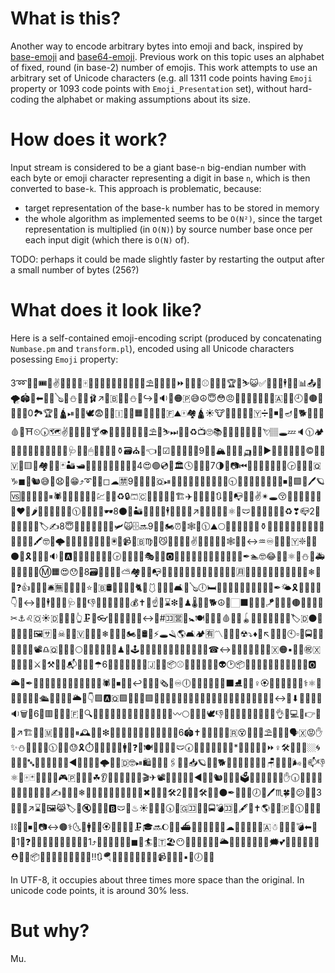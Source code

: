 What is this?
=============

Another way to encode arbitrary bytes into emoji and back, inspired by [base-emoji](https://github.com/pfrazee/base-emoji) and [base64-emoji](https://github.com/watson/base64-emoji). Previous work on this topic uses an alphabet of fixed, round (in base-2) number of emojis. This work attempts to use an arbitrary set of Unicode characters (e.g. all 1311 code points having `Emoji` property or 1093 code points with `Emoji_Presentation` set), without hard-coding the alphabet or making assumptions about its size.

How does it work?
=================

Input stream is considered to be a giant base-`n` big-endian number with each byte or emoji character representing a digit in base `n`, which is then converted to base-`k`. This approach is problematic, because:

 * target representation of the base-`k` number has to be stored in memory
 * the whole algorithm as implemented seems to be `O(N²)`, since the target representation is multiplied (in `O(N)`) by source number base once per each input digit (which there is `O(N)` of).

TODO: perhaps it could be made slightly faster by restarting the output after a small number of bytes (256?)

What does it look like?
=======================

Here is a self-contained emoji-encoding script (produced by concatenating `Numbase.pm` and `transform.pl`), encoded using all Unicode characters posessing `Emoji` property:

3➿🎥🦧🎟🎡✌💭💞😿🦉🀄🛶🔭💥🔪👕🦨🔼🤬🥃📿⛱🦠🎆🔨➖⏩♉🧄💦⚾🍷🦏🍏🏆🐍⛷😺✅🔲🐢💆🕴📼🕌📊📤🎉🌪🏟🧄⬅🐨♌🪕🤱⛄🎉🌈🩰↗🎣🇧🦗🤧⛄🐲↪🙍🔉🚣🟠🇵😅☮😇😳😠👲🥯📴❕⛺🤵🎥🇦🥧🚾🕘🧫🟤📰🔔💐💭0🏞🏆🐒🛕⏯💽🐆🕊😨🚡🦼🇮💩💂🟧🦳🥼🌞🌒🇫⛰🀄🏘🛕☀🐮🤼🔭🌿❔🚦🇾➗🐍◾🐶🪔🤥🐕🚩🈚🤕🩸🔎⛩⏲🕠🗺✌🚠😖🤒🐶🍸👁🍄🥂🐶🚅🚬✊🎥⛱🦅⛷⏭🧶🐓♻📺🙄📚🙍🥍🐰🎿📄🌚🏣💘🏽🕳💤🔈🕦🏕🦐💄😅🔛🎣🆒🥉🐆🧇🤰🩺😕👄🖱🐂🐚🧀🚗⚱🗃⛪💼👈🥖☑👨🎱👏🚰👰9🏇🎻🏔🐚🎠♎🛺📯🤎▶🥎💵🔤🌵🌮💽©🥥📔🇻🦪🟨🧓🏘🌹👳🃏🏜🛥🏃🏇🔵😤😧🐯👛🌷🍼4😍🟢💿🦆🏛🕓🦼😢💚7🌗🦦📷⏮🌛🐶🦑🌛🦠🤪🥵🕞🍩😒🦠🇶♑◼💾🐿😅🧵😧🤳😁⤴➰🍶🧡◻☁🈲9💾🔟🔯🌿🇶⏯🍍🦱🛫🆑🈚🦂🗻🥿🔢😪🕤😻🔀🛄🖖🈸💔💨😎⏹🍑🟪🔵🖊🪐🆚📌🤝🧀🏹🍅⏸🕷🧤🌹📅🖤🏹📔💹🐺🦄♻🔒🩳🇨🔖🉑🧳🔦🧤🏗✈🧑📶🏅💪🔃😏📶📭🧘🐮✌✴🕳😚📿🔮🥱🧭💬🚡🔨♥🍍🌶🔺🤟👘🔻😆🦘🕦🧴💥🤘🎵🕶8⚫🔭🏜🚎😊🔽🚟🕴🥵🎪🧇💟↗🥂💎🍛🏅💡⚛🍺🩲♊💋🦾🦐🦡😠♻❣📪2👑👭🔼🦱💂🥊🏷✍8😇🦶🐲🥗📏🦛📒😤🛩🙀🗄🔜9🌸😚🏍⏰🗼🕸🎸🕦⛰🌕💂🎩✅♒🍵💪⚱🦾🌽🧠🦌🗻🦿🦰🦮🌔🧩👠⛎💫👒🖍🤓🚱🌩🐘💎📝🆒👤🦆🐩💺🖲📅📹🧭🇧♍🌆😼🈴💸🍵🔏✌🆑👣🚸🌲🤿🕸🔹🧕↔♒♾🏦🍓💩🇾❇🛃😍⚫🏓🎗🦡🦡🆙🔉🐮🅰🥅🧖🔖📿➖🏓🤮🕞👳😏🤦😶🎭🧮🥶🅾👣🧇💎⏬💋📁😅🧡😘🥦🥻😾✒🏊🤓😂🍂🤨⚛👖⛄🔡🚑😦🧞🦊😲🔽Ⓜ🟧😍😯🥂8🗃🍣🌽🐤🧪⛅🏘📂🍘📭💄🥇⛎💋😹📸🏅🌒🐾🦁🛄🧆🦊🈷🥝🤞🔟🔲🍎🙅🎉🔞🚅🗾🦋❄🚀😥❓👍🥚🦌😞🛎🈚🎴🤺🦨📶⭐🏬🇧🛢🍑🐬🚁💩🐈🍘🩱🎒📣🔗🛋🙆🪕🕕🛏🍮🦐💵🦓🔦🐛🍏🍢💨💒✒🌤🎗🧰🥟🎴🉐👇😨↔💬🐙🕴🚰⏫🦺🩺🐻🦻👎🥟🕋🤟🗿🏀🕺💰✝🐛☝💇⌛❇🧘♟🌡🖤🍝🐕☮🐙🏻⬛🦕🤸🍧🪁🔺🐒😸🟤📵🐫🧿🏢✂⚓♌🇴☀🇩🎣🧩💥👆🗜🍠👓⛹🌂🔶🦒😮🛬↔🧺#🈁🈺🦇🚼🍽🦚🏧📘🩸🍊🤳🪀🥋💞🛴🦰😗🍩🦯🏷🇩⚫🎿🦻🤿🈚💨🖼🈂🎡☠🥍🤥🇻👳🦎📴❄🛄🥩🥓🏍🛑🛢🐙⚡🕳🪒🌎🛋🏕🈶〽💺🍝💁☢⤵♦🐴↖🏹😦🐯🕙▫🤪🚍🛀🎡🍰😶👔🌹📽♎🇶🚛🧼😗🌕❕🤫🌖🍢💴💍♟🔼🕹⬇🏽📼😃🔪💑🚤🌋💃🐤🍺🍙☎↔📵😶😴🍓🔯🦧🧿🇽🟠▪🖤📼㊗🇽🐜🦪🤎🗻⚔🤼⚒🍱🔂📬🥿🏏🤮☂6🐆🚎👿🆒🥩😻🌞🇯🎌🤽📦⚾😅🐁🙎🐜🥒♌👽🕑📦🍩🍻🥏🔞👵🥃📑🤨😅🦢👱🅾🌥🍧✒🖖🤎📜🍈💟👄🎸🐉🔐🦎🐼🚢🕷🧣⏹🥳🐙↩🥏🍮👻🗞🚐♾🕕🧕😂🤓🦐🌸🐚⬛⛸💬🦽♀🏵🙈🥣🦛🙂😠🧫⚕⚛🌻♒🧒👑🕺👝🛳🥗🚵🌵✨🌥🙍👇🟩🅰🇶🟩🧿🌬🏿🟪🤸🚯😘🎂🎠👱🤒😆🏮🧧🚱🚂👞🔏🚞👑🍢🧧👄🎈🧼↔📡⬇🍥📸💎🚄🔉🗑🚓6🍊🟥🚨🔛🥈🇫🥑🔍🧇💎🐝🦵🧶🏀📴💈♐👷⛺🍶🌙💘〰🌕🏤🥶🎹🕊👎🎐🍑🛄🐩🤡🍐🧴🦑➗👌🚚💻🏈👉🦏🤝↗🏗🌄🍋🇲🚕🥖🦉🔻⏸🕰🤧🧵❇🖤🥙📲📛🙁👰🌮👱🧵🍦🕋📙6🏟✝📩📓🥻🍟👚🇷😵🧁🦮🎲⛱🍚🐴🥂🗣🇽😡✋✨⛄👄⛽🍰🥡🕦🍵🦂😓🎗⏱🍄🍈🔨🦸🥏🚹♏❓🧒🍽💸🧩📏🐆🩲🕢🦈👶🦪🦁➖🦁🔜*🦜🦂🦩🍧🐪⏩♀🛠🧠🦮🦔🏼🌀🍘📓🌳🔤🥚😻🤙🤔🥤🤠◀🌸🐡👻🚖🌩🥢👋🇩🤓⏯🛍🥞🧟♊🖇🔔🈺📥🪐🥖🤑🐕📡🗼🔼🧃🥂🧹💋🪑👳🔚♍🌬🤿📫👎⚛🎾🀄🃏➰🆑👠⛺🎮🇵🎩🦶😽☘👂🚶🌁😜🌂🐮🤼🎬✈📽🌃📧🥀🧔🗽◀🧑📅🐿🍟🥭🧗🗳🎯🈴🙍💠🔄🦰✋🕡🎶🔗🎳🤛🌉🚣🔩🔷🤾📯🦃✍🚒🧳🔤❄🐆📳📄😪🌄🌛🏣🐤🐷🕌✖🍟🚈🥼🛠2🦈🎽🧃🛠🍳🧍⚫✒🤪📏🚎🕖🐞🖊♏🍀🐚😕🎋🤟3🌾🏦💲↗⌛🥒🖼😹🏷🧤🔇🖖🖖🍵🅱🩲🧱♨☀💖🦲🐲🕠📩🇬🈁🧒🤸🚍💣🈁🌽🖋🤒✝🌎🤍🍑🇵🐢🕦🥜👜🔷⛓🎺👹⏹📐📷↔🟤⚕🌜🌺🚹😻💶🏵💓🚝🍺🗾🗜🎓🔜🌔📅🥚⛴🍍🥛🤧🎄🚣😱☁🍉😗🦪🌖🐱🇦☃🦆🍬🔖💣⬅🚚🔳1🍰❓🐥🌓🙁🚟👢🌖🙈👠🎰💉1⤴🤷🥁📆💈🍫👕◼📔🏄🌅🇹🏖😶💜🥤🎻🌵⛎🙌🌥🐅🚝🍪🔜🥀💊📏🗯💕🐀🚃🙁🍗♉🙇⛑🧢🗿📦🔩🎑🍓🧒📼🚛🏓🌐🗿‼🔃🪂🤴🥳➕🦂🐅⛹💀🦦📹🚥📛🦇▪🌃🕖💈🔸

In UTF-8, it occupies about three times more space than the original. In unicode code points, it is around 30% less.

But why?
========

Mu.
